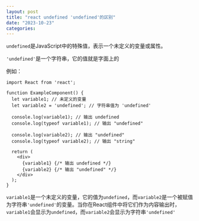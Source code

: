 ```yaml
---
layout: post
title: "react undefined 'undefined'的区别"
date: "2023-10-23"
categories: 
---
```

<p><code>undefined</code>是JavaScript中的特殊值，表示一个未定义的变量或属性。</p>

<p><code>&#39;undefined&#39;</code>是一个字符串，它的值就是字面上的</p>

<p>例如：</p>

<pre>
<code>import React from &#39;react&#39;;

function ExampleComponent() {
  let variable1; // 未定义的变量
  let variable2 = &#39;undefined&#39;; // 字符串值为 &#39;undefined&#39;

  console.log(variable1); // 输出 undefined
  console.log(typeof variable1); // 输出 &quot;undefined&quot;

  console.log(variable2); // 输出 &quot;undefined&quot;
  console.log(typeof variable2); // 输出 &quot;string&quot;

  return (
    &lt;div&gt;
      {variable1} {/* 输出 undefined */}
      {variable2} {/* 输出 &quot;undefined&quot; */}
    &lt;/div&gt;
  );
}</code></pre>

<p><code>variable1</code>是一个未定义的变量，它的值为<code>undefined</code>，而<code>variable2</code>是一个被赋值为字符串<code>&#39;undefined&#39;</code>的变量。当你在React组件中将它们作为内容输出时，<code>variable1</code>会显示为<code>undefined</code>，而<code>variable2</code>会显示为字符串<code>&#39;undefined&#39;</code></p>

<p>&nbsp;</p>

